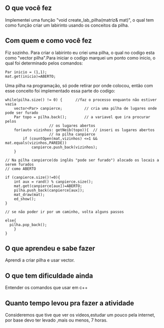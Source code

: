 ## O que você fez  
Implementei uma função "void create_lab_pilha(matriz<char>& mat)", o qual tem como função criar um labirinto usando os conceitos da pilha.

## Com quem e como você fez  

Fiz sozinho.
Para criar o labirinto eu criei uma pilha, o qual no codigo esta como "vector<Par> pilha".Para iniciar o codigo marquei um ponto como inicio, o qual foi determinado pelos comandos:

    Par inicio = (1,1);
    mat.get(inicio)=ABERTO; 

Uma pilha na programação, só pode retirar por onde colocou, então com esse conceito foi implementado essa parte do codigo:

	while(pilha.size() != 0) {		//faz o processo enquanto não estiver vazia
        vector<Par> canpierce;			// cria uma pilha de lugares onde pode ser furado 
        Par topo = pilha.back(); 		// a variavel que ira procurar pelos 
						// os lugares abertos
        for(auto vizinhos: getNeib(topo)){	// inseri os lugares abertos 						  
						// na pilha canpierce
            if (countOpen(mat,vizinhos) <=1 && mat.equals(vizinhos,PAREDE))
                canpierce.push_back(vizinhos);
        }
					   
	// Na pilha canpierce(do inglês "pode ser furado") alocado os locais a serem furados 
	// como ABERTO
					   
    if (canpierce.size()!=0){
        int aux = rand() % canpierce.size();
        mat.get(canpierce[aux])=ABERTO;
        pilha.push_back(canpierce[aux]);
        mat_draw(mat);
        ed_show();
    }
    
    // se não poder ir por um caminho, volta alguns passos
    
    else{
      pilha.pop_back();
        }
    }
    
## O que aprendeu e sabe fazer  
Aprendi a criar pilha e usar vector.

## O que tem dificuldade ainda  
Entender os comandos que usar em c++  

## Quanto tempo levou pra fazer a atividade  
Consideremos que tive que ver os videos,estudar um pouco pela internet, por base devo ter levado ,mais ou menos, 7 horas. 
